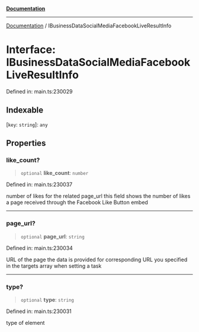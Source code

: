 [**Documentation**](../README.md)

***

[Documentation](../README.md) / IBusinessDataSocialMediaFacebookLiveResultInfo

# Interface: IBusinessDataSocialMediaFacebookLiveResultInfo

Defined in: main.ts:230029

## Indexable

\[`key`: `string`\]: `any`

## Properties

### like\_count?

> `optional` **like\_count**: `number`

Defined in: main.ts:230037

number of likes for the related page_url
this field shows the number of likes a page received through the Facebook Like Button embed

***

### page\_url?

> `optional` **page\_url**: `string`

Defined in: main.ts:230034

URL of the page the data is provided for
corresponding URL you specified in the targets array when setting a task

***

### type?

> `optional` **type**: `string`

Defined in: main.ts:230031

type of element
